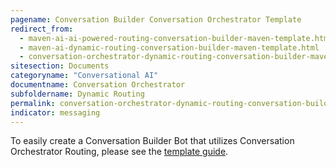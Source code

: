 ```yaml
---
pagename: Conversation Builder Conversation Orchestrator Template
redirect_from:
  - maven-ai-ai-powered-routing-conversation-builder-maven-template.html
  - maven-ai-dynamic-routing-conversation-builder-maven-template.html
  - conversation-orchestrator-dynamic-routing-conversation-builder-maven-template.html
sitesection: Documents
categoryname: "Conversational AI"
documentname: Conversation Orchestrator
subfoldername: Dynamic Routing
permalink: conversation-orchestrator-dynamic-routing-conversation-builder-conversation-orchestrator-template.html
indicator: messaging
---
```


To easily create a Conversation Builder Bot that utilizes Conversation Orchestrator Routing, please see the [template guide](conversation-builder-templates-maven-concierge.html).